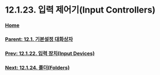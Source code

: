 # 12.1.23. 입력 제어기(Input Controllers)

### [Home](./00-home.md)
### [Parent: 12.1. 기본설정 대화상자](./12-01-00-preference-dialog.md)
### [Prev: 12.1.22. 입력 장치(Input Devices)](./12-01-22-input-devices.md)
### [Next: 12.1.24. 폴더(Folders)](./12-01-24-folders.md)
